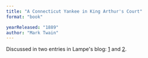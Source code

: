 ```yaml
---
title: "A Connecticut Yankee in King Arthur's Court"
format: "book"

yearReleased: "1889"
author: "Mark Twain"
---
```

Discussed in two entries in Lampe's blog: <a href="http://tashqueedagg.wordpress.com/2013/12/26/mark-twain-a-connecticut-yankee-in-king-arthurs-court-1889-hierarchy-and-power/"> 1</a> and <a href="http://tashqueedagg.wordpress.com/2013/12/30/mark-twain-a-connecticut-yankee-in-king-arthurs-court-1889-technology-and-democracy/"> 2</a>.
 
 